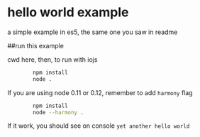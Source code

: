 # hello world example

a simple example in es5, the same one you saw in readme

##run this example

cwd here, then, to run with iojs

```sh
		npm install
		node .
```

If you are using node 0.11 or 0.12, remember to add `harmony` flag

```sh
		npm install
		node --harmony .
```

If it work, you should see on console `yet another hello world`
